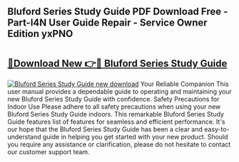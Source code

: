 ## Bluford Series Study Guide PDF Download Free - Part-l4N User Guide Repair - Service Owner Edition yxPNO

# <h2><a href="http://bc46295.oget.top/?id=Bluford+Series+Study+Guide">🔗Download New 👉🔴 Bluford Series Study Guide</a></h2>

[![Bluford Series Study Guide new download](https://i.imgur.com/5g1atiW.png)](http://bc46295.oget.top/?id=Bluford+Series+Study+Guide)
Your Reliable Companion This user manual provides a dependable guide to operating and maintaining your new Bluford Series Study Guide with confidence. Safety Precautions for Indoor Use Please adhere to all safety precautions when using your new Bluford Series Study Guide indoors. This remarkable Bluford Series Study Guide features list of features for seamless and efficient performance. It's our hope that the Bluford Series Study Guide has been a clear and easy-to-understand guide in helping you get started with your new product. Should you require any assistance or clarification, please do not hesitate to contact our customer support team.
